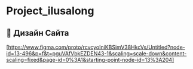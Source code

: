 # Project_ilusalong
## 🎨 Дизайн Cайта
[https://www.figma.com/proto/rcvcyoIniKBSimV38HkcVs/Untitled?node-id=13-496&p=f&t=pguVAfVbkEZDEN43-1&scaling=scale-down&content-scaling=fixed&page-id=0%3A1&starting-point-node-id=13%3A204]
